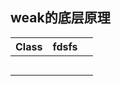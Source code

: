 ## weak的底层原理

| Class | fdsfs |      |
| :---: | :---: | ---- |
|       |       |      |
|       |       |      |
|       |       |      |
|       |       |      |
|       |       |      |




